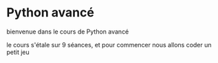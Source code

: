 # Python avancé

bienvenue dans le cours de Python avancé

le cours s'étale sur 9 séances, et pour commencer nous allons coder un petit jeu